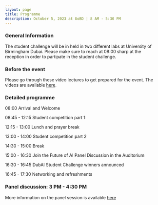 ```yaml
---
layout: page
title: Programme
description: October 5, 2023 at UoBD | 8 AM - 5:30 PM
---
```


### General Information
The student challenge will be in held in two different labs at University of Birmingham Dubai. 
Please make sure to reach at 08:00 sharp at the reception in order to partipate in the student challenge. 

### Before the event
Please go through these video lectures to get prepared for the event. The videos are available [here](https://drive.google.com/file/d/1mmqWM-k10Myc_9Shwev-m_bOaxioDf_q/view?usp=sharing).

### Detailed programme 
08:00 Arrival and Welcome

08:45 - 12:15 Student competition part 1

12:15 - 13:00 Lunch and prayer break

13:00 - 14:00 Student competition part 2

14:30 - 15:00 Break 

15:00 - 16:30 Join the Future of AI Panel Discussion in the Auditorium

16:30 - 16:45 DubAI Student Challenge winners announced

16:45 - 17:30 Networking and refreshments 

### Panel discussion: 3 PM - 4:30 PM <br>
More information on the panel session is available [here](https://www.birmingham.ac.uk/dubai/events/2023/the-future-of-ai-in-education.aspx)

